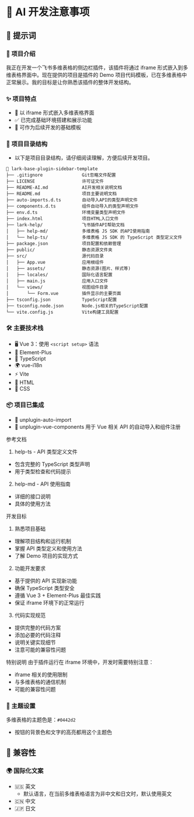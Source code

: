 # 🚀 AI 开发注意事项

## 📝 提示词

### 🎯 项目介绍

我正在开发一个飞书多维表格的侧边栏插件，该插件将通过 iframe 形式嵌入到多维表格界面中。现在提供的项目是插件的 Demo 项目代码模板，已在多维表格中正常展示。我的目标是让你熟悉该插件的整体开发结构。

### ✨ 项目特点

- 📌 以 iframe 形式嵌入多维表格界面
- ✅ 已完成基础环境搭建和展示功能
- 🔧 可作为后续开发的基础模板

### 📂 项目目录结构

- 以下是项目目录结构，请仔细阅读理解，方便后续开发项目。

```
📁 lark-base-plugin-sidebar-template
├── .gitignore               Git忽略文件配置
├── LICENSE                  许可证文件
├── README-AI.md             AI开发相关说明文档
├── README.md                项目主要说明文档
├── auto-imports.d.ts        自动导入API的类型声明文件
├── components.d.ts          组件自动导入的类型声明文件
├── env.d.ts                 环境变量类型声明文件
├── index.html               项目HTML入口文件
├── lark-help/               飞书插件API帮助文档
│   ├── help-md/             多维表格 JS SDK 的API使用指南
│   └── help-ts/             多维表格 JS SDK 的 TypeScript 类型定义文件
├── package.json             项目配置和依赖管理
├── public/                  静态资源文件夹
├── src/                     源代码目录
│   ├── App.vue              应用根组件
│   ├── assets/              静态资源(图片、样式等)
│   ├── locales/             国际化语言配置
│   ├── main.js              应用入口文件
│   └── views/               视图组件目录
│       └── Form.vue         插件显示的主要页面
├── tsconfig.json            TypeScript配置
├── tsconfig.node.json       Node.js相关的TypeScript配置
└── vite.config.js           Vite构建工具配置
```

### 🛠️ 主要技术栈

- 🖥️ Vue 3：使用 `<script setup>` 语法
- 🎨 Element-Plus
- 📘 TypeScript
- 🌍 vue-i18n
- ⚡ Vite
- 📄 HTML
- 🎯 CSS

### 📦 项目已集成

- 🔄 unplugin-auto-import
- 🧩 unplugin-vue-components
  用于 Vue 相关 API 的自动导入和组件注册

参考文档

1. help-ts - API 类型定义文件

- 包含完整的 TypeScript 类型声明
- 用于类型检查和代码提示

2. help-md - API 使用指南

- 详细的接口说明
- 具体的使用方法

开发目标

1. 熟悉项目基础

- 理解项目结构和运行机制
- 掌握 API 类型定义和使用方法
- 了解 Demo 项目的实现方式

2. 功能开发要求

- 基于提供的 API 实现新功能
- 确保 TypeScript 类型安全
- 遵循 Vue 3 + Element-Plus 最佳实践
- 保证 iframe 环境下的正常运行

3. 代码实现规范

- 提供完整的代码方案
- 添加必要的代码注释
- 说明关键实现细节
- 注意可能的兼容性问题

特别说明
由于插件运行在 iframe 环境中，开发时需要特别注意：

- iframe 相关的使用限制
- 与多维表格的通信机制
- 可能的兼容性问题

### 🎨 主题设置

多维表格的主题色是：`#0442d2`

- 按钮的背景色和文字的高亮都用这个主题色

## 🔄 兼容性

### 🌍 国际化文案

- 🇺🇸 英文
  - 默认语言，在当前多维表格语言为非中文和日文时，默认使用英文
- 🇨🇳 中文
- 🇯🇵 日文
